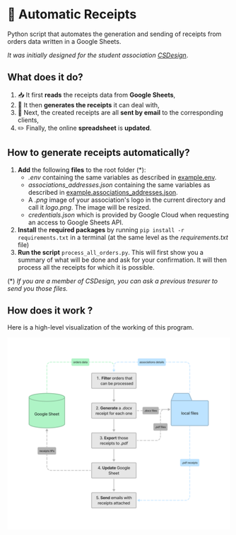 # 🧾 Automatic Receipts

Python script that automates the generation and sending of receipts from orders data written in a Google Sheets.

_It was initially designed for the student association [CSDesign](https://csdesign.cs-campus.fr/)_.

## What does it do?
1. 📥 It first **reads** the receipts data from **Google Sheets**,
1. 📄 It then **generates the receipts** it can deal with,
1. 📨 Next, the created receipts are all **sent by email** to the corresponding clients,
1. ✏️ Finally, the online **spreadsheet** is **updated**.

## How to generate receipts automatically?

1. **Add** the following **files** to the root folder (*):
    - _.env_ containing the same variables as described in [example.env](/example.env).
    -  _associations_addresses.json_ containing the same variables as described in [example.associations_addresses.json](example.associations_addresses.json).
    -  A _.png_ image of your association's logo in the current directory and call it _logo.png_. The image will be resized.
    -  _credentials.json_ which is provided by Google Cloud when requesting an access to Google Sheets API.
1. **Install** the **required packages** by running `pip install -r requirements.txt` in a terminal (at the same level as the _requirements.txt_ file)
1. **Run the script** `process_all_orders.py`. This will first show you a summary of what will be done and ask for your confirmation. It will then process all the receipts for which it is possible.

(*) _If you are a member of CSDesign, you can ask a previous tresurer to send you those files._

## How does it work ?

Here is a high-level visualization of the working of this program.

![Architecture diagram](/architecture_diagram.png)

